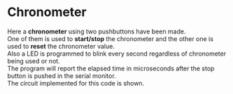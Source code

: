 # Chronometer
Here a **chronometer** using two pushbuttons have been made.\
One of them is used to **start/stop** the chronometer and the other one is used to **reset** the chronometer value.\
Also a LED is programmed to blink every second regardless of chronometer being used or not.\
The program will report the elapsed time in microseconds after the stop button is pushed in the serial monitor.\
The circuit implemented for this code is shown.
